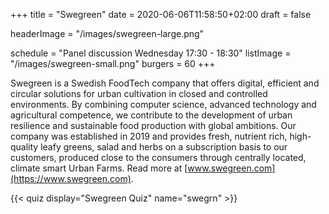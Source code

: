 +++
title = "Swegreen"
date = 2020-06-06T11:58:50+02:00
draft = false

headerImage = "/images/swegreen-large.png"

schedule = "Panel discussion Wednesday 17:30 - 18:30"
listImage = "/images/swegreen-small.png"
burgers = 60
+++

Swegreen is a Swedish FoodTech company that offers digital, efficient and circular solutions
for urban cultivation in closed and controlled environments. By combining computer science,
advanced technology and agricultural competence, we contribute to the development of urban
resilience and sustainable food production with global ambitions. Our company was established
in 2019 and provides fresh, nutrient rich, high-quality leafy greens, salad and herbs on a
subscription basis to our customers, produced close to the consumers through centrally located,
climate smart Urban Farms. Read more at [www.swegreen.com](https://www.swegreen.com).

{{< quiz display="Swegreen Quiz" name="swegrn" >}}
